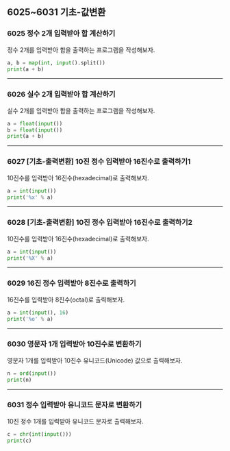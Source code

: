 ## 6025~6031 기초-값변환

### 6025 정수 2개 입력받아 합 계산하기

정수 2개를 입력받아 합을 출력하는 프로그램을 작성해보자.

```python
a, b = map(int, input().split())
print(a + b)
```

---

### 6026 실수 2개 입력받아 합 계산하기

실수 2개를 입력받아 합을 출력하는 프로그램을 작성해보자.

```python
a = float(input())
b = float(input())
print(a + b)
```

---

### 6027 [기초-출력변환] 10진 정수 입력받아 16진수로 출력하기1

10진수를 입력받아 16진수(hexadecimal)로 출력해보자.

```python
a = int(input())
print('%x' % a)
```

---

### 6028 [기초-출력변환] 10진 정수 입력받아 16진수로 출력하기2

10진수를 입력받아 16진수(hexadecimal)로 출력해보자.

```python
a = int(input())
print('%X' % a)
```

---

### 6029 16진 정수 입력받아 8진수로 출력하기

16진수를 입력받아 8진수(octal)로 출력해보자.

```python
a = int(input(), 16)
print('%o' % a)
```

---

### 6030 영문자 1개 입력받아 10진수로 변환하기

영문자 1개를 입력받아 10진수 유니코드(Unicode) 값으로 출력해보자.

```python
n = ord(input())
print(n)
```

---

### 6031 정수 입력받아 유니코드 문자로 변환하기

10진 정수 1개를 입력받아 유니코드 문자로 출력해보자.

```python
c = chr(int(input()))
print(c)
```
